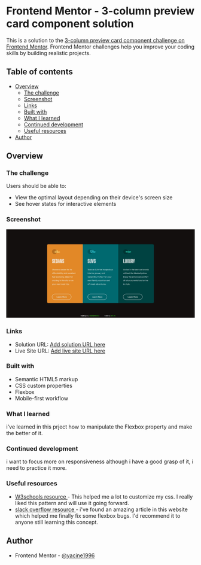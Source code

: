 # Frontend Mentor - 3-column preview card component solution

This is a solution to the [3-column preview card component challenge on Frontend Mentor](https://www.frontendmentor.io/challenges/3column-preview-card-component-pH92eAR2-). Frontend Mentor challenges help you improve your coding skills by building realistic projects.

## Table of contents

- [Overview](#overview)
  - [The challenge](#the-challenge)
  - [Screenshot](#screenshot)
  - [Links](#links)
  - [Built with](#built-with)
  - [What I learned](#what-i-learned)
  - [Continued development](#continued-development)
  - [Useful resources](#useful-resources)
- [Author](#author)

## Overview

### The challenge

Users should be able to:

- View the optimal layout depending on their device's screen size
- See hover states for interactive elements

### Screenshot

![project screen shot](./screenshot.jpeg)

### Links

- Solution URL: [Add solution URL here](https://your-solution-url.com)
- Live Site URL: [Add live site URL here](https://your-live-site-url.com)

### Built with

- Semantic HTML5 markup
- CSS custom properties
- Flexbox
- Mobile-first workflow

### What I learned

i've learned in this prject how to manipulate the Flexbox property and make the better of it.

### Continued development

i want to focus more on responsiveness although i have a good grasp of it, i need to practice it more.

### Useful resources

- [W3schools resource ](https://www.w3schools.com/) - This helped me a lot to customize my css. I really liked this pattern and will use it going forward.
- [slack overflow resource ](https://slackoverflow.com) - i've found an amazing article in this website which helped me finally fix some flexbox bugs. I'd recommend it to anyone still learning this concept.

## Author

- Frontend Mentor - [@yacine1996](https://www.frontendmentor.io/profile/yacine1996)
